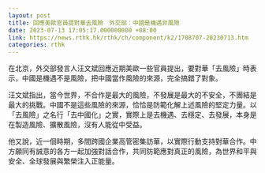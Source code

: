 ```yaml
---
layout: post
title: 回應美歐官員提對華去風險　外交部︰中國是機遇非風險
date: 2023-07-13 17:05:17.000000000 +08:00
link: https://news.rthk.hk/rthk/ch/component/k2/1708707-20230713.htm
categories: rthk
---
```


在北京，外交部發言人汪文斌回應近期美歐一些官員提出，要對華「去風險」時表示，中國是機遇不是風險，把中國當作風險的來源，完全搞錯了對象。

汪文斌指出，當今世界，不合作是最大的風險，不發展是最大的不安全，不團結是最大的挑戰。中國不是這些風險的來源，恰恰是防範化解上述風險的堅定力量。以「去風險」之名行「去中國化」之實，實際上是去機遇、去穩定、去發展，本身是在製造風險、擴散風險，沒有人能從中受益。

他又說，近一個時期，多間跨國企業高管密集訪華，以實際行動支持對華合作。中方願同有誠意的各方一起加強對話合作，共同防範應對真正的風險，為世界和平與安全、全球發展與繁榮注入正能量。
